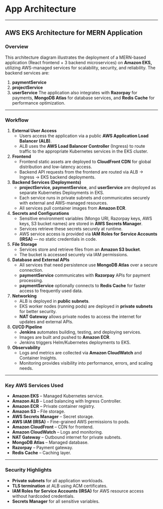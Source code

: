# App Architecture

---

## **AWS EKS Architecture for MERN Application**
### **Overview**
This architecture diagram illustrates the deployment of a MERN-based application (React frontend + 3 backend microservices) on **Amazon EKS,** utilizing AWS-managed services for scalability, security, and reliability.
 The backend services are:

1. **paymentService**
2. **projectService**
3. **userService**
The application also integrates with **Razorpay** for payments, **MongoDB Atlas** for database services, and **Redis Cache** for performance optimization.

---

### **Workflow**
1. **External User Access**
    - Users access the application via a public **AWS Application Load Balancer (ALB)**.
    - ALB uses the **AWS Load Balancer Controller** (Ingress) to route traffic to the appropriate Kubernetes services in the EKS cluster.
2. **Frontend**
    - Frontend static assets are deployed to **CloudFront CDN** for global distribution and low-latency access.
    - Backend API requests from the frontend are routed via ALB → Ingress → EKS backend deployments.
3. **Backend Services (Deployments)**
    - **projectService**, **paymentService**, and **userService** are deployed as separate Kubernetes Deployments in EKS.
    - Each service runs in private subnets and communicates securely with external and AWS-managed resources.
    - All services pull container images from **Amazon ECR**.
4. **Secrets and Configurations**
    - Sensitive environment variables (Mongo URI, Razorpay keys, AWS keys, S3 bucket names) are stored in **AWS Secrets Manager**.
    - Services retrieve these secrets securely at runtime.
    - AWS service access is provided via **IAM Roles for Service Accounts (IRSA)** — no static credentials in code.
5. **File Storage**
    - Services store and retrieve files from an **Amazon S3 bucket**.
    - The bucket is accessed securely via IAM permissions.
6. **Database and External APIs**
    - All services that need persistence use **MongoDB Atlas** over a secure connection.
    - **paymentService** communicates with **Razorpay** APIs for payment processing.
    - **paymentService** optionally connects to **Redis Cache** for faster access to frequently used data.
7. **Networking**
    - ALB is deployed in **public subnets**.
    - EKS worker nodes (running pods) are deployed in **private subnets** for better security.
    - **NAT Gateway** allows private nodes to access the internet for updates and external APIs.
8. **CI/CD Pipeline**
    - **Jenkins** automates building, testing, and deploying services.
    - Images are built and pushed to **Amazon ECR**.
    - Jenkins triggers Helm/Kubernetes deployments to EKS.
9. **Observability**
    - Logs and metrics are collected via **Amazon CloudWatch** and Container Insights.
    - Monitoring provides visibility into performance, errors, and scaling needs.
---

### **Key AWS Services Used**
- **Amazon EKS** – Managed Kubernetes service.
- **Amazon ALB** – Load balancing with Ingress Controller.
- **Amazon ECR** – Private container registry.
- **Amazon S3** – File storage.
- **AWS Secrets Manager** – Secret storage.
- **AWS IAM (IRSA)** – Fine-grained AWS permissions to pods.
- **Amazon CloudFront** – CDN for frontend.
- **Amazon CloudWatch** – Logs and monitoring.
- **NAT Gateway** – Outbound internet for private subnets.
- **MongoDB Atlas** – Managed database.
- **Razorpay** – Payment gateway.
- **Redis Cache** – Caching layer.
---

### **Security Highlights**
- **Private subnets** for all application workloads.
- **TLS termination** at ALB using ACM certificates.
- **IAM Roles for Service Accounts (IRSA)** for AWS resource access without hardcoded credentials.
- **Secrets Manager** for all sensitive variables.



